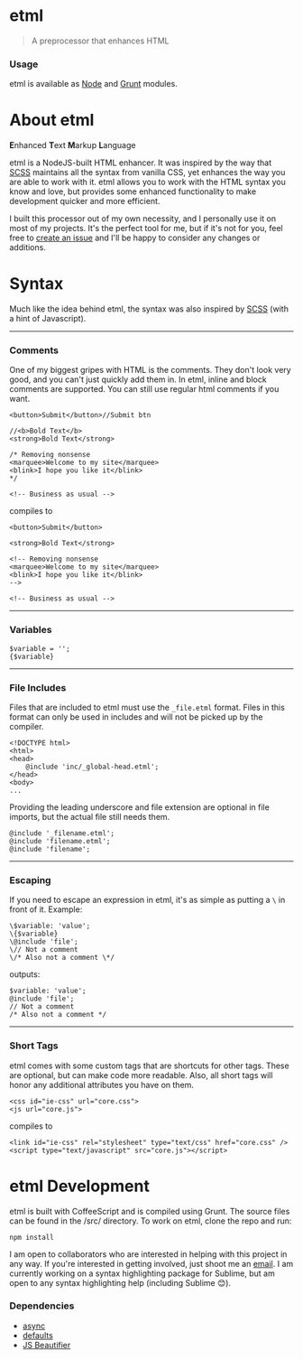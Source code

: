 etml
===

> A preprocessor that enhances HTML

### Usage

etml is available as [Node](https://github.com/chrisdothtml/node-etml) and [Grunt](https://github.com/chrisdothtml/grunt-etml) modules.

About etml
===

**E**nhanced **T**ext **M**arkup **L**anguage

etml is a NodeJS-built HTML enhancer. It was inspired by the way that [SCSS](http://sass-lang.com/documentation/file.SCSS_FOR_SASS_USERS.html) maintains all the syntax from vanilla CSS, yet enhances the way you are able to work with it. etml allows you to work with the HTML syntax you know and love, but provides some enhanced functionality to make development quicker and more efficient.

I built this processor out of my own necessity, and I personally use it on most of my projects. It's the perfect tool for me, but if it's not for you, feel free to [create an issue](https://github.com/chrisdothtml/etml-api/issues) and I'll be happy to consider any changes or additions.

Syntax
===

Much like the idea behind etml, the syntax was also inspired by [SCSS](http://sass-lang.com/documentation/file.SCSS_FOR_SASS_USERS.html) (with a hint of Javascript).

---

### Comments

One of my biggest gripes with HTML is the comments. They don't look very good, and you can't just quickly add them in. In etml, inline and block comments are supported. You can still use regular html comments if you want.

````
<button>Submit</button>//Submit btn

//<b>Bold Text</b>
<strong>Bold Text</strong>

/* Removing nonsense
<marquee>Welcome to my site</marquee>
<blink>I hope you like it</blink>
*/

<!-- Business as usual -->
````

compiles to

````
<button>Submit</button>

<strong>Bold Text</strong>

<!-- Removing nonsense
<marquee>Welcome to my site</marquee>
<blink>I hope you like it</blink>
-->

<!-- Business as usual -->
````

---

### Variables

````
$variable = '';
{$variable}
````

---

### File Includes

Files that are included to etml must use the `_file.etml` format. Files in this format can only be used in includes and will not be picked up by the compiler.

````
<!DOCTYPE html>
<html>
<head>
	@include 'inc/_global-head.etml';
</head>
<body>
...
````

Providing the leading underscore and file extension are optional in file imports, but the actual file still needs them.

````
@include '_filename.etml';
@include 'filename.etml';
@include 'filename';
````
---

### Escaping

If you need to escape an expression in etml, it's as simple as putting a `\` in front of it. Example:

````
\$variable: 'value';
\{$variable}
\@include 'file';
\// Not a comment
\/* Also not a comment \*/
````

outputs:

````
$variable: 'value';
@include 'file';
// Not a comment
/* Also not a comment */
````

---

### Short Tags

etml comes with some custom tags that are shortcuts for other tags. These are optional, but can make code more readable. Also, all short tags will honor any additional attributes you have on them.

````
<css id="ie-css" url="core.css">
<js url="core.js">
````

compiles to

````
<link id="ie-css" rel="stylesheet" type="text/css" href="core.css" />
<script type="text/javascript" src="core.js"></script>
````

etml Development
===

etml is built with CoffeeScript and is compiled using Grunt. The source files can be found in the /src/ directory. To work on etml, clone the repo and run:

```
npm install
```

I am open to collaborators who are interested in helping with this project in any way. If you're interested in getting involved, just shoot me an [email](mailto:chris@deacy.io). I am currently working on a syntax highlighting package for Sublime, but am open to any syntax highlighting help (including Sublime :blush:).

### Dependencies

- [async](https://github.com/caolan/async)
- [defaults](https://github.com/tmpvar/defaults)
- [JS Beautifier](https://github.com/beautify-web/js-beautify)